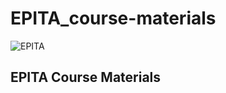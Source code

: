 # EPITA_course-materials

![EPITA](https://user-images.githubusercontent.com/49615833/182156865-5405cf90-e9ee-49f2-b231-b2f9ad9396ff.jpg)


## EPITA Course Materials
